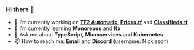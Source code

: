 ### Hi there 👋

<!--
**Nicklason/Nicklason** is a ✨ _special_ ✨ repository because its `README.md` (this file) appears on your GitHub profile.

Here are some ideas to get you started:

- 🔭 I’m currently working on ...
- 🌱 I’m currently learning ...
- 👯 I’m looking to collaborate on ...
- 🤔 I’m looking for help with ...
- 💬 Ask me about ...
- 📫 How to reach me: ...
- 😄 Pronouns: ...
- ⚡ Fun fact: ...
-->

- 🔭 I’m currently working on **[TF2 Automatic](https://github.com/tf2-automatic)**, **[Prices.tf](https://github.com/prices-tf)** and **[Classifieds.tf](https://github.com/classifieds-tf)**
- 🌱 I’m currently learning  **Monorepos** and **Nx**
- 💬 Ask me about **TypeScript**, **Microservices** and **Kubernetes**
- 📫 How to reach me: **Email** and **Discord** (username: Nicklason)
